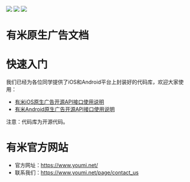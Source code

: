 [![](https://img.shields.io/badge/license-MIT-blue.svg)](LICENSE) [![](https://img.shields.io/badge/android-1.4.6-blue.svg)](https://github.com/youmi/nativead/releases/tag/android-1.4.6) [![](https://img.shields.io/badge/ios-1.1.3-blue.svg)](https://github.com/youmi/nativead/releases/tag/1.1.3)

有米原生广告文档
===========

# 快速入门

我们已经为各位同学提供了iOS和Android平台上封装好的代码库，欢迎大家使用：

* [有米iOS原生广告开源API接口使用说明](YMNativeAdS-iOS)
* [有米Android原生广告开源API接口使用说明](YMNativeAdS-android)

注意：代码库为开源代码。

# 有米官方网站

* 官方网址：https://www.youmi.net/
* 联系我们：https://www.youmi.net/page/contact_us


